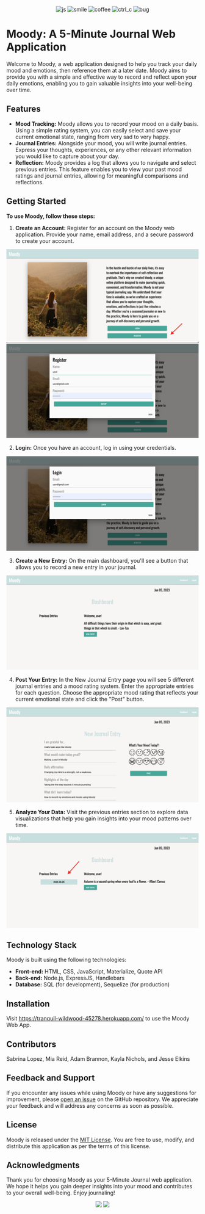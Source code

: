 <p align="center">
<img src="https://forthebadge.com/images/badges/made-with-javascript.svg" alt="js">
<img src="https://forthebadge.com/images/badges/makes-people-smile.svg" alt="smile">
<img src="https://forthebadge.com/images/badges/powered-by-coffee.svg" alt="coffee">
<img src="https://forthebadge.com/images/badges/ctrl-c-ctrl-v.svg" alt="ctrl_c">
<img src="https://forthebadge.com/images/badges/not-a-bug-a-feature.svg" alt="bug">
</p>

# Moody: A 5-Minute Journal Web Application


Welcome to Moody, a web application designed to help you track your daily mood and emotions, then reference them at a later date. Moody aims to provide you with a simple and effective way to record and reflect upon your daily emotions, enabling you to gain valuable insights into your well-being over time.

## Features

- **Mood Tracking:** Moody allows you to record your mood on a daily basis. Using a simple rating system, you can easily select and save your current emotional state, ranging from very sad to very happy.
- **Journal Entries:** Alongside your mood, you will write journal entries. Express your thoughts, experiences, or any other relevant information you would like to capture about your day.
- **Reflection:** Moody provides a log that allows you to navigate and select previous entries. This feature enables you to view your past mood ratings and journal entries, allowing for meaningful comparisons and reflections.

## Getting Started

**To use Moody, follow these steps:**

1. **Create an Account:** Register for an account on the Moody web application. Provide your name, email address, and a secure password to create your account.

![Project Logo](/public/assets/homepage.png)
![Project Logo](/public/assets/register.png)

2. **Login:** Once you have an account, log in using your credentials.

![Project Logo](/public/assets/login.png)

3. **Create a New Entry:** On the main dashboard, you'll see a button that allows you to record a new entry in your journal.

![Project Logo](/public/assets/dashboard.png)

4. **Post Your Entry:** In the New Journal Entry page you will see 5 different journal entries and a mood rating system. Enter the appropriate entries for each question. Choose the appropriate mood rating that reflects your current emotional state and click the "Post" button.

![Project Logo](/public/assets/new_entry.png)

5. **Analyze Your Data:** Visit the previous entries section to explore data visualizations that help you gain insights into your mood patterns over time.

![Project Logo](/public/assets/previous_entries.png)


## Technology Stack

Moody is built using the following technologies:

- **Front-end:** HTML, CSS, JavaScript, Materialize, Quote API 
- **Back-end:** Node.js, ExpressJS, Handlebars
- **Database:** SQL (for development), Sequelize (for production)


## Installation

Visit https://tranquil-wildwood-45278.herokuapp.com/ to use the Moody Web App.


## Contributors
Sabrina Lopez, Mia Reid, Adam Brannon, Kayla Nichols, and Jesse Elkins


## Feedback and Support

If you encounter any issues while using Moody or have any suggestions for improvement, please [open an issue](https://github.com/Sabplpz/moody/issues) on the GitHub repository. We appreciate your feedback and will address any concerns as soon as possible.

## License

Moody is released under the [MIT License](https://opensource.org/licenses/MIT). You are free to use, modify, and distribute this application as per the terms of this license.

## Acknowledgments

Thank you for choosing Moody as your 5-Minute Journal web application. We hope it helps you gain deeper insights into your mood and contributes to your overall well-being. Enjoy journaling!

<div align="center">
    <img src="https://forthebadge.com/images/badges/built-with-love.svg" />
    <img src="https://forthebadge.com/images/badges/built-by-developers.svg" />
</div>
